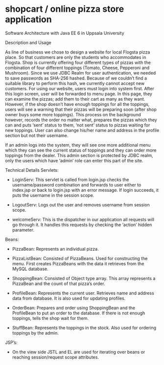 shopcart / online pizza store application
========

Software Architecture with Java EE 6 in Uppsala University


Description and Usage

As line of business we chose to design a website for local Flogsta pizza place. So that customers are only the students who accommodates in Flogsta. Shop is currently offering four different types of pizzas with the combination of four different toppings (Tomato, Cheese, Pepperoni and Mushroom). 
Since we use JDBC Realm for user authentication, we needed to save passwords as SHA-256 hashed. Because of we couldn’t find a suitable library to perform this hash, we currently cannot accept new customers.
For using our website, users must login into system first. After this login screen, user will be forwarded to menu page. In this page, they can examine the pizzas; add them to their cart as many as they want. However, if the shop doesn’t have enough toppings for all the toppings, users will see a warning that their pizzas will be preparing soon (after shop owner buys some more toppings). This process on the background however, records the order no matter what, prepares the pizzas which they can and puts ‘sent’ status to them, ‘not sent’ status to pizzas waiting for new toppings.
User can also change his/her name and address in the profile section but not their username.

If an admin logs into the system, they will see one more additional menu which they can see the current status of toppings and they can order more toppings from the dealer. This admin section is protected by JDBC realm, only the users which have ‘admin’ role can enter this part of the site.







Technical Details
Servlets:
-	LoginServ: This servlet is called from login.jsp checks the username/password combination and forwards to user either to index.jsp or back to login.jsp with an error message. If login succeeds, it puts the username in the session scope.

-	LogoutServ: Logs out the user and removes username from session scope.

-	welcomeServ: 	This is the dispatcher in our application all requests will go through it. It handles this requests by checking the ‘action’ hidden parameter.

Beans: 
-	PizzaBean: Represents an individual pizza.

-	PizzaListBean: Consisted of PizzaBeans. Used for constructing the menu. First creates PizzaBeans with the data it retrieves from the MySQL database.

-	ShoppingBean: Consisted of Object type array. This array represents a PizzaBean and the count of that pizza’s order.

-	ProfileBean: Represents the current user. Retrieves name and address data from database. It is also used for updating profiles.

-	OrderBean:   Prepares and order using ShoppingBean and the ProfileBean to put an order to the database. If there is not enough toppings, tells the shop wait for them.

-	StuffBean: Represents the toppings in the stock. Also used for ordering toppings by the admin.

JSP’s:
-	On the view side JSTL and EL are used for iterating over beans or reaching session/request scope attributes.

